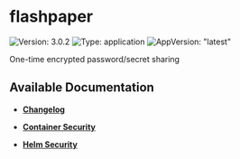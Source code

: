 # flashpaper

![Version: 3.0.2](https://img.shields.io/badge/Version-3.0.2-informational?style=flat-square) ![Type: application](https://img.shields.io/badge/Type-application-informational?style=flat-square) ![AppVersion: "latest"](https://img.shields.io/badge/AppVersion-"latest"-informational?style=flat-square)

One-time encrypted password/secret sharing

## Available Documentation

- [**Changelog**](CHANGELOG)

- [**Container Security**](container-security)

- [**Helm Security**](helm-security)

